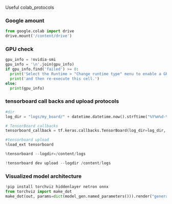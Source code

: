 Useful colab_protocols

### Google amount
```python
from google.colab import drive
drive.mount('/content/drive')
```
### GPU check
```python
gpu_info = !nvidia-smi
gpu_info = '\n'.join(gpu_info)
if gpu_info.find('failed') >= 0:
  print('Select the Runtime > "Change runtime type" menu to enable a GPU accelerator, ')
  print('and then re-execute this cell.')
else:
  print(gpu_info)
```
### tensorboard call backs and upload protocols
```python
#dir
log_dir = "logs/my_board/" + datetime.datetime.now().strftime("%Y%m%d-%H%M%S")

# TensorBoard callbacks
tensorboard_callback = tf.keras.callbacks.TensorBoard(log_dir=log_dir, histogram_freq=1)

#tensorboard upload
%load_ext tensorboard

%tensorboard --logdir=/content/logs

!tensorboard dev upload --logdir /content/logs
```
### Visualized model architecture
```python
!pip install torchviz hiddenlayer netron onnx
from torchviz import make_dot
make_dot(out, params=dict(model_gen.named_parameters())).render("generator_unet_graph", format="png")
```

